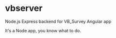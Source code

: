# vbserver
Node.js Express backend for VB_Survey Angular app

It's a Node app, you know what to do.
